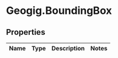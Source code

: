 # Geogig.BoundingBox

## Properties
Name | Type | Description | Notes
------------ | ------------- | ------------- | -------------


